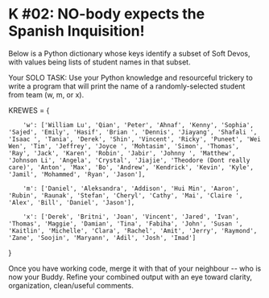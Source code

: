 # K #02: NO-body expects the Spanish Inquisition!

Below is a Python dictionary whose keys identify a subset of Soft Devos, with values being lists of student names in that subset.

Your SOLO TASK: Use your Python knowledge and resourceful trickery to write a program that will print the name of a randomly-selected student from team (w, m, or x).

KREWES = {

        'w': ['William Lu', 'Qian', 'Peter', 'Ahnaf', 'Kenny', 'Sophia', 'Sajed', 'Emily', 'Hasif', 'Brian ', 'Dennis', 'Jiayang', 'Shafali ', 'Isaac ', 'Tania', 'Derek', 'Shin', 'Vincent', 'Ricky', 'Puneet', 'Wei Wen', 'Tim', 'Jeffrey', 'Joyce ', 'Mohtasim', 'Simon', 'Thomas', 'Ray', 'Jack', 'Karen', 'Robin', 'Jabir', 'Johnny ', 'Matthew', 'Johnson Li', 'Angela', 'Crystal', 'Jiajie', 'Theodore (Dont really care)', 'Anton', 'Max', 'Bo', 'Andrew', 'Kendrick', 'Kevin', 'Kyle', 'Jamil', 'Mohammed', 'Ryan', 'Jason'],

        'm': ['Daniel', 'Aleksandra', 'Addison', 'Hui Min', 'Aaron', 'Rubin', 'Raunak', 'Stefan', 'Cheryl', 'Cathy', 'Mai', 'Claire ', 'Alex', 'Bill', 'Daniel', 'Jason'],

        'x': ['Derek', 'Britni', 'Joan', 'Vincent', 'Jared', 'Ivan', 'Thomas', 'Maggie', 'Damian', 'Tina', 'Fabiha', 'John', 'Susan ', 'Kaitlin', 'Michelle', 'Clara', 'Rachel', 'Amit', 'Jerry', 'Raymond', 'Zane', 'Soojin', 'Maryann', 'Adil', 'Josh', 'Imad']

}

Once you have working code, merge it with that of your neighbour -- who is now your Buddy. Refine your combined output with an eye toward clarity, organization, clean/useful comments.
